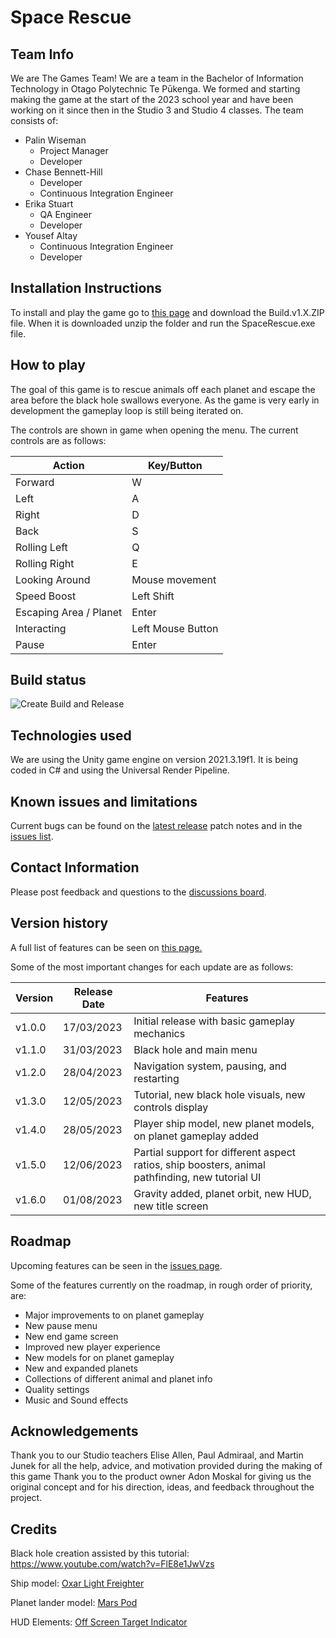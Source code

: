 # Space Rescue

<!-- ... 
## Project Overview

To be done. "Concise and compelling description of the game's concept, objectives, and unique selling points"
-->

## Team Info

We are The Games Team! We are a team in the Bachelor of Information Technology in Otago Polytechnic Te Pūkenga. We formed and starting making the game at the start of the 2023 school year and have been working on it since then in the Studio 3 and Studio 4 classes. The team consists of:
- Palin Wiseman
  - Project Manager
  - Developer
- Chase Bennett-Hill
  - Developer
  - Continuous Integration Engineer
- Erika Stuart
  - QA Engineer
  - Developer
- Yousef Altay
  - Continuous Integration Engineer
  - Developer

## Installation Instructions

To install and play the game go to [this page](https://github.com/BIT-Studio-3/Space-Rescue/releases/latest) and download the Build.v1.X.ZIP file.
When it is downloaded unzip the folder and run the SpaceRescue.exe file.

## How to play

The goal of this game is to rescue animals off each planet and escape the area before the black hole swallows everyone. As the game is very early in development the gameplay loop is still being iterated on.
<!-- More detailed explanation of the gameplay loop when it is finshed -->

The controls are shown in game when opening the menu. The current controls are as follows:

| Action                    | Key/Button             |
|---------------------------|------------------------|
| Forward                   | W                      |
| Left                      | A                      |
| Right                     | D                      |
| Back                      | S                      |
| Rolling Left              | Q                      |
| Rolling Right             | E                      |
| Looking Around            | Mouse movement         |
| Speed Boost               | Left Shift             |
| Escaping Area / Planet    | Enter                  |
| Interacting               | Left Mouse Button      |
| Pause                     | Enter                  |


## Build status

![Create Build and Release](https://github.com/BIT-Studio-3/Space-Rescue/actions/workflows/ci-build-and-release.yml/badge.svg)

## Technologies used

We are using the Unity game engine on version 2021.3.19f1. It is being coded in C# and using the Universal Render Pipeline.

## Known issues and limitations

Current bugs can be found on the [latest release](https://github.com/BIT-Studio-3/Space-Rescue/releases/latest) patch notes and in the [issues list](https://github.com/BIT-Studio-3/Space-Rescue/issues?q=is%3Aopen+label%3Abug+is%3Aissue).

<!-- 
## Licence

Need to confirm with lecturers about the licence this falls under. Can use https://choosealicense.com/
-->

## Contact Information

Please post feedback and questions to the [discussions board](https://github.com/BIT-Studio-3/Space-Rescue/discussions).

<!-- 
## Screenshots and gifs

Something with pretty pictures and gifs to show it off. Black hole for example
Upload them to the repository and use ![Screenshot 1](path/to/screenshot1.png) to show them off.
-->

## Version history

A full list of features can be seen on [this page.](https://github.com/BIT-Studio-3/Space-Rescue/releases)

Some of the most important changes for each update are as follows:

| Version   | Release Date | Features                                           |
|-----------|--------------|----------------------------------------------------|
| v1.0.0    | 17/03/2023   | Initial release with basic gameplay mechanics     |
| v1.1.0    | 31/03/2023   | Black hole and main menu                           |
| v1.2.0    | 28/04/2023   | Navigation system, pausing, and restarting        |
| v1.3.0    | 12/05/2023   | Tutorial, new black hole visuals, new controls display  |
| v1.4.0    | 28/05/2023   | Player ship model, new planet models, on planet gameplay added |
| v1.5.0    | 12/06/2023   | Partial support for different aspect ratios, ship boosters, animal pathfinding, new tutorial UI |
| v1.6.0    | 01/08/2023   | Gravity added, planet orbit, new HUD, new title screen  |

## Roadmap

Upcoming features can be seen in the [issues page](https://github.com/BIT-Studio-3/Space-Rescue/issues).

Some of the features currently on the roadmap, in rough order of priority, are:
- Major improvements to on planet gameplay
- New pause menu
- New end game screen
- Improved new player experience
- New models for on planet gameplay
- New and expanded planets
- Collections of different animal and planet info
- Quality settings
- Music and Sound effects

## Acknowledgements

Thank you to our Studio teachers Elise Allen, Paul Admiraal, and Martin Junek for all the help, advice, and motivation provided during the making of this game
Thank you to the product owner Adon Moskal for giving us the original concept and for his direction, ideas, and feedback throughout the project.

## Credits

Black hole creation assisted by this tutorial:
https://www.youtube.com/watch?v=FlE8e1JwVzs

Ship model: [Oxar Light Freighter](https://assetstore.unity.com/packages/3d/vehicles/space/oxar-light-freighter-82240)

Planet lander model: [Mars Pod](https://assetstore.unity.com/packages/3d/vehicles/space/mars-pod-121710)

HUD Elements: [Off Screen Target Indicator](https://assetstore.unity.com/packages/tools/gui/off-screen-target-indicator-71799)

<!-- When music is added put the credit here as well as the licence for it -->
